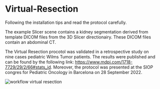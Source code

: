 # Virtual-Resection

Following the installation tips and read the protocol carefully. 

The example Slicer scene contains a kidney segmentation derived from template DICOM files from the 3D Slicer directionairy. 
These DICOM files contain an abdominal CT. 

The Virtual Resection procotol was validated in a retrospective study on nine cases pediatric Wilms Tumor patients. 
The results were published and can be found by the following link: https://www.mdpi.com/1718-7729/29/2/66#stats_id.
Moreover, the protocol was presented at the SIOP congres for Pediatric Oncology in Barcelona on 28 September 2022. 



![workflow virtual resection](https://user-images.githubusercontent.com/104366053/191739438-2487806c-974c-481c-a058-9ab05f621999.jpg)

